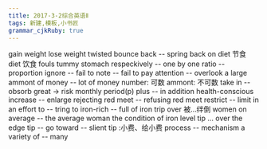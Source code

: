 ```yaml
---
title: 2017-3-2综合英语Ⅱ
tags: 新建,模板,小书匠
grammar_cjkRuby: true
---
```


gain weight
lose weight
twisted
bounce back -- spring back
on diet 节食
diet 饮食
fouls
tummy stomach
respeckively -- one by one
ratio -- proportion
ignore -- fail to note -- fail to pay attention -- overlook
a large ammont of money -- lot of money
number: 可数
ammont: 不可数
take in -- obsorb
great -> risk
monthly period(p)
plus -- in addition
health-conscious
increase -- enlarge
rejecting red meet -- refusing red meet
restrict -- limit
in an effort to -- tring to
iron-rich -- full of iron
trip over 被...绊倒
women on average -- the average woman
the condition of iron level
tip ... over the edge
tip -- go toward -- slient
tip :小费、给小费
process -- mechanism
a variety of -- many


